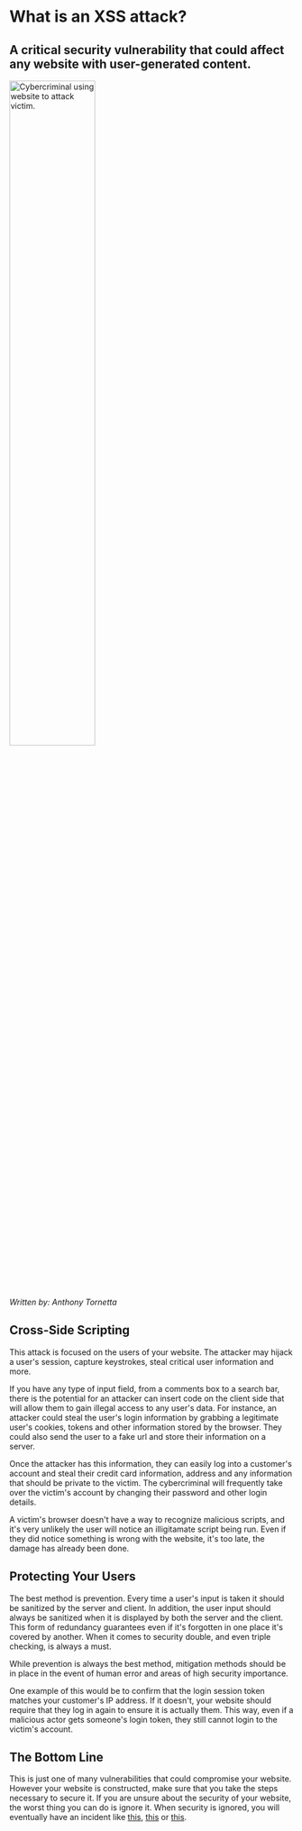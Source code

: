 # What is an XSS attack?

## A critical security vulnerability that could affect any website with user-generated content.

<img width="55%" height="auto" src="/assets/images/blog/2023/july/xssblog.png" alt="Cybercriminal using website to attack victim." >

_Written by: Anthony Tornetta_

## Cross-Side Scripting

This attack is focused on the users of your website. The attacker may hijack a user's session, capture keystrokes, steal critical user information and more.

If you have any type of input field, from a comments box to a search bar, there is the potential for an attacker can insert code on the client side that will allow them to gain illegal access to any user's data. For instance, an attacker could steal the user's login information by grabbing a legitimate user's cookies, tokens and other information stored by the browser. They could also send the user to a fake url and store their information on a server.

Once the attacker has this information, they can easily log into a customer's account and steal their credit card information, address and any information that should be private to the victim. The cybercriminal will frequently take over the victim's account by changing their password and other login details.

A victim's browser doesn't have a way to recognize malicious scripts, and it's very unlikely the user will notice an illigitamate script being run. Even if they did notice something is wrong with the website, it's too late, the damage has already been done.

## Protecting Your Users

The best method is prevention. Every time a user's input is taken it should be sanitized by the server and client. In addition, the user input should always be sanitized when it is displayed by both the server and the client. This form of redundancy guarantees even if it's forgotten in one place it's covered by another. When it comes to security double, and even triple checking, is always a must.

While prevention is always the best method, mitigation methods should be in place in the event of human error and areas of high security importance.

One example of this would be to confirm that the login session token matches your customer's IP address. If it doesn't, your website should require that they log in again to ensure it is actually them. This way, even if a malicious actor gets someone's login token, they still cannot login to the victim's account.

## The Bottom Line

This is just one of many vulnerabilities that could compromise your website. However your website is constructed, make sure that you take the steps necessary to secure it. If you are unsure about the security of your website, the worst thing you can do is ignore it. When security is ignored, you will eventually have an incident like [this](https://www.techrepublic.com/article/british-airways-data-theft-demonstrates-need-for-cross-site-scripting-restrictions/), [this](https://infra.apache.org/blog/apache_org_04_09_2010) or [this](https://www.theguardian.com/technology/blog/2010/sep/21/twitter-hack-explained-xss-javascript).
